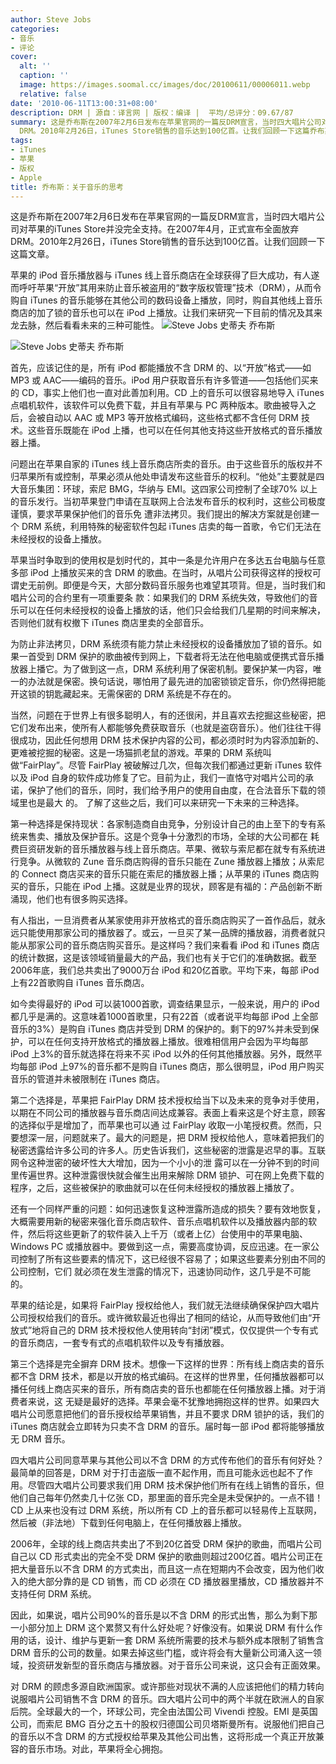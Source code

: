 ```yaml
---
author: Steve Jobs
categories:
- 音乐
- 评论
cover:
  alt: ''
  caption: ''
  image: https://images.soomal.cc/images/doc/20100611/00006011.webp
  relative: false
date: '2010-06-11T13:00:31+08:00'
description: DRM | 源自：译言网 | 版权：编译 |  平均/总评分：09.67/87
summary: 这是乔布斯在2007年2月6日发布在苹果官网的一篇反DRM宣言，当时四大唱片公司对苹果的iTunes Store并没完全支持。在2007年4月，正式宣布全面放弃
  DRM。2010年2月26日，iTunes Store销售的音乐达到100亿首。让我们回顾一下这篇乔布斯的老的宣言。
tags:
- iTunes
- 苹果
- 版权
- Apple
title: 乔布斯：关于音乐的思考
---
```


这是乔布斯在2007年2月6日发布在苹果官网的一篇反DRM宣言，当时四大唱片公司对苹果的iTunes Store并没完全支持。在2007年4月，正式宣布全面放弃 DRM。2010年2月26日，iTunes Store销售的音乐达到100亿首。让我们回顾一下这篇文章。



苹果的 iPod 音乐播放器与 iTunes 线上音乐商店在全球获得了巨大成功，有人遂而呼吁苹果“开放”其用来防止音乐被盗用的“数字版权管理”技术（DRM），从而令购自 iTunes 的音乐能够在其他公司的数码设备上播放，同时，购自其他线上音乐商店的加了锁的音乐也可以在 iPod 上播放。让我们来研究一下目前的情况及其来龙去脉，然后看看未来的三种可能性。
![Steve Jobs 史蒂夫 乔布斯](https://images.soomal.cc/images/doc/20100611/00006010.webp)




![Steve Jobs 史蒂夫 乔布斯](https://images.soomal.cc/images/doc/20100611/00006011.webp)




首先，应该记住的是，所有 iPod 都能播放不含 DRM 的、以“开放”格式――如 MP3 或 AAC――编码的音乐。iPod 用户获取音乐有许多管道――包括他们买来的 CD，事实上他们也一直对此善加利用。CD 上的音乐可以很容易地导入 iTunes 点唱机软件，该软件可以免费下载，并且有苹果与 PC 两种版本。歌曲被导入之后，会被自动以 AAC 或 MP3 等开放格式编码，这些格式都不含任何 DRM 技术。这些音乐既能在 iPod 上播，也可以在任何其他支持这些开放格式的音乐播放器上播。

问题出在苹果自家的 iTunes 线上音乐商店所卖的音乐。由于这些音乐的版权并不归苹果所有或控制，苹果必须从他处申请发布这些音乐的权利。“他处”主要就是四大音乐集团：环球，索尼 BMG，华纳与 EMI。这四家公司控制了全球70% 以上的音乐发行。当初苹果登门申请在互联网上合法发布音乐的权利时，这些公司极度谨慎，要求苹果保护他们的音乐免 遭非法拷贝。我们提出的解决方案就是创建一个 DRM 系统，利用特殊的秘密软件包起 iTunes 店卖的每一首歌，令它们无法在未经授权的设备上播放。


苹果当时争取到的使用权是划时代的，其中一条是允许用户在多达五台电脑与任意多部 iPod 上播放买来的含 DRM 的歌曲。在当时，从唱片公司获得这样的授权可谓史无前例。即便是今天，大部分数码音乐服务也难望其项背。但是，当时我们和唱片公司的合约里有一项重要条 款：如果我们的 DRM 系统失效，导致他们的音乐可以在任何未经授权的设备上播放的话，他们只会给我们几星期的时间来解决，否则他们就有权撤下 iTunes 商店里卖的全部音乐。

为防止非法拷贝，DRM 系统须有能力禁止未经授权的设备播放加了锁的音乐。如果一首受到 DRM 保护的歌曲被传到网上，下载者将无法在他电脑或便携式音乐播放器上播它。为了做到这一点，DRM 系统利用了保密机制。要保护某一内容，唯一的办法就是保密。换句话说，哪怕用了最先进的加密锁锁定音乐，你仍然得把能开这锁的钥匙藏起来。无需保密的 DRM 系统是不存在的。

当然，问题在于世界上有很多聪明人，有的还很闲，并且喜欢去挖掘这些秘密，把它们发布出来，使所有人都能够免费获取音乐（也就是盗窃音乐）。他们往往干得 很成功，因此任何想用 DRM 技术保护内容的公司，都必须时时为内容添加新的、更难被挖掘的秘密。这是一场猫抓老鼠的游戏。苹果的 DRM 系统叫做“FairPlay”。尽管 FairPlay 被破解过几次，但每次我们都通过更新 iTunes 软件以及 iPod 自身的软件成功修复了它。目前为止，我们一直恪守对唱片公司的承诺，保护了他们的音乐，同时，我们给予用户的使用自由度，在合法音乐下载的领域里也是最大 的。
了解了这些之后，我们可以来研究一下未来的三种选择。

第一种选择是保持现状：各家制造商自由竞争，分别设计自己的由上至下的专有系统来售卖、播放及保护音乐。这是个竞争十分激烈的市场，全球的大公司都在 耗费巨资研发新的音乐播放器与线上音乐商店。苹果、微软与索尼都在就专有系统进行竞争。从微软的 Zune 音乐商店购得的音乐只能在 Zune 播放器上播放；从索尼的 Connect 商店买来的音乐只能在索尼的播放器上播；从苹果的 iTunes 商店购买的音乐，只能在 iPod 上播。这就是业界的现状，顾客是有福的：产品创新不断涌现，他们也有很多购买选择。

有人指出，一旦消费者从某家使用非开放格式的音乐商店购买了一首作品后，就永远只能使用那家公司的播放器了。或云，一旦买了某一品牌的播放器，消费者就只 能从那家公司的音乐商店购买音乐。是这样吗？我们来看看 iPod 和 iTunes 商店的统计数据，这是该领域销量最大的产品，我们也有关于它们的准确数据。截至2006年底，我们总共卖出了9000万台 iPod 和20亿首歌。平均下来，每部 iPod 上有22首歌购自 iTunes 音乐商店。

如今卖得最好的 iPod 可以装1000首歌，调查结果显示，一般来说，用户的 iPod 都几乎是满的。这意味着1000首歌里，只有22首（或者说平均每部 iPod 上全部音乐的3%）是购自 iTunes 商店并受到 DRM 的保护的。剩下的97%并未受到保护，可以在任何支持开放格式的播放器上播放。很难相信用户会因为平均每部 iPod 上3%的音乐就选择在将来不买 iPod 以外的任何其他播放器。另外，既然平均每部 iPod 上97%的音乐都不是购自 iTunes 商店，那么很明显，iPod 用户购买音乐的管道并未被限制在 iTunes 商店。

第二个选择是，苹果把 FairPlay DRM 技术授权给当下以及未来的竞争对手使用，以期在不同公司的播放器与音乐商店间达成兼容。表面上看来这是个好主意，顾客的选择似乎是增加了，而苹果也可以通 过 FairPlay 收取一小笔授权费。然而，只要想深一层，问题就来了。最大的问题是，把 DRM 授权给他人，意味着把我们的秘密透露给许多公司的许多人。历史告诉我们，这些秘密的泄露是迟早的事。互联网令这种泄密的破坏性大大增加，因为一个小小的泄 露可以在一分钟不到的时间里传遍世界。这种泄露很快就会催生出用来解除 DRM 锁护、可在网上免费下载的程序，之后，这些被保护的歌曲就可以在任何未经授权的播放器上播放了。　

还有一个同样严重的问题：如何迅速恢复这种泄露所造成的损失？要有效地恢复，大概需要用新的秘密来强化音乐商店软件、音乐点唱机软件以及播放器内部的软件，然后将这些更新了的软件装入上千万（或者上亿）台使用中的苹果电脑、Windows PC 或播放器中。要做到这一点，需要高度协调，反应迅速。在一家公司控制了所有这些要素的情况下，这已经很不容易了；如果这些要素分别由不同的公司控制，它们 就必须在发生泄露的情况下，迅速协同动作，这几乎是不可能的。

苹果的结论是，如果将 FairPlay 授权给他人，我们就无法继续确保保护四大唱片公司授权给我们的音乐。或许微软最近也得出了相同的结论，从而导致他们由“开放式”地将自己的 DRM 技术授权他人使用转向“封闭”模式，仅仅提供一个专有式的音乐商店，一套专有式的点唱机软件以及专有播放器。

第三个选择是完全摒弃 DRM 技术。想像一下这样的世界：所有线上商店卖的音乐都不含 DRM 技术，都是以开放的格式编码。在这样的世界里，任何播放器都可以播任何线上商店买来的音乐，所有商店卖的音乐也都能在任何播放器上播。对于消费者来说，这 无疑是最好的选择。苹果会毫不犹豫地拥抱这样的世界。如果四大唱片公司愿意把他们的音乐授权给苹果销售，并且不要求 DRM 锁护的话，我们的 iTunes 商店就会立即转为只卖不含 DRM 的音乐。届时每一部 iPod 都将能够播放无 DRM 音乐。

四大唱片公司同意苹果与其他公司以不含 DRM 的方式传布他们的音乐有何好处？最简单的回答是，DRM 对于打击盗版一直不起作用，而且可能永远也起不了作用。尽管四大唱片公司要求我们用 DRM 技术保护他们所有在线上销售的音乐，但他们自己每年仍然卖几十亿张 CD，那里面的音乐完全是未受保护的。一点不错！CD 上从来也没有过 DRM 系统，所以所有 CD 上的音乐都可以轻易传上互联网，然后被（非法地）下载到任何电脑上，在任何播放器上播放。

2006年，全球的线上商店共卖出了不到20亿首受 DRM 保护的歌曲，而唱片公司自己以 CD 形式卖出的完全不受 DRM 保护的歌曲则超过200亿首。唱片公司正在把大量音乐以不含 DRM 的方式卖出，而且这一点在短期内不会改变，因为他们收入的绝大部分靠的是 CD 销售，而 CD 必须在 CD 播放器里播放，CD 播放器并不支持任何 DRM 系统。

因此，如果说，唱片公司90%的音乐是以不含 DRM 的形式出售，那么为剩下那一小部分加上 DRM 这个累赘又有什么好处呢？好像没有。如果说 DRM 有什么作用的话，设计、维护与更新一套 DRM 系统所需要的技术与额外成本限制了销售含 DRM 音乐的公司的数量。如果去掉这些门槛，或许将会有大量新公司涌入这一领域，投资研发新型的音乐商店与播放器。对于音乐公司来说，这只会有正面效果。

对 DRM 的顾虑多源自欧洲国家。或许那些对现状不满的人应该把他们的精力转向说服唱片公司销售不含 DRM 的音乐。四大唱片公司中的两个半就在欧洲人的自家后院。全球最大的一个，环球公司，完全由法国公司 Vivendi 控股。EMI 是英国公司，而索尼 BMG 百分之五十的股权归德国公司贝塔斯曼所有。说服他们把自己的音乐以不含 DRM 的方式授权给苹果及其他公司出售，这将形成一个真正开放兼容的音乐市场。对此，苹果将全心拥抱。